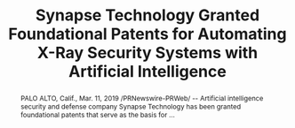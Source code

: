 ---
category: news
title: Synapse Technology Granted Foundational Patents for Automating X-Ray Security Systems with Artificial Intelligence
abstract: PALO ALTO, Calif., Mar. 11, 2019 /PRNewswire-PRWeb/ -- Artificial intelligence security and defense company Synapse Technology has been granted foundational patents that serve as the basis for ...
publishedDateTime: 2019-03-11T11:35:00Z
sourceUrl: https://markets.businessinsider.com/news/stocks/synapse-technology-granted-foundational-patents-for-automating-x-ray-security-systems-with-artificial-intelligence-1028018668
type: webcontent

provider:
  name: Markets Insider
  id: default
tags:
  - AI

images: 
  
---